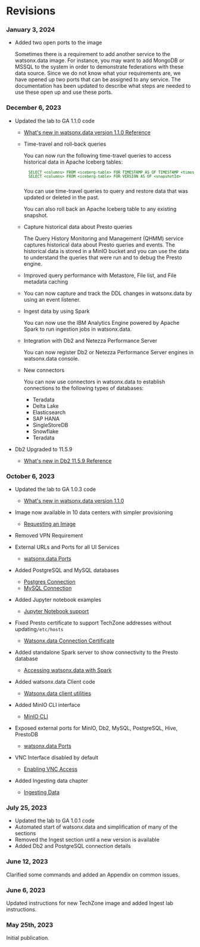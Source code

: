 # Revisions

### January 3, 2024

* Added two open ports to the image

    Sometimes there is a requirement to add another service to the watsonx.data image. For instance, you may want to add MongoDB or MSSQL to the system in order to demonstrate federations with these data source. Since we do not know what your requirements are, we have opened up two ports that can be assigned to any service. The documentation has been updated to describe what steps are needed to use these open up and use these ports.

### December 6, 2023

* Updated the lab to GA 1.1.0 code

    - [What's new in watsonx.data version 1.1.0 Reference](https://www.ibm.com/docs/en/watsonxdata/1.1.x?topic=watsonxdata-whats-new-in)

    - Time-travel and roll-back queries

        You can now run the following time-travel queries to access historical data in Apache Iceberg tables:

        <pre style="font-size: small; color: darkgreen; overflow: auto">
        SELECT &lt;columns&gt; FROM &lt;iceberg-table&gt; FOR TIMESTAMP AS OF TIMESTAMP &lt;timestamp&gt;
        SELECT &lt;columns&gt; FROM &lt;iceberg-table&gt; FOR VERSION AS OF &lt;snapshotId&gt;
        </pre>

        You can use time-travel queries to query and restore data that was updated or deleted in the past.

        You can also roll back an Apache Iceberg table to any existing snapshot.

    - Capture historical data about Presto queries
      
        The Query History Monitoring and Management (QHMM) service captures historical data about Presto queries and events. The historical data is stored in a MinIO bucket and you can use the data to understand the queries that were run and to debug the Presto engine.

    - Improved query performance with Metastore, File list, and File metadata caching
      
    - You can now capture and track the DDL changes in watsonx.data by using    an event listener.

    - Ingest data by using Spark
      
        You can now use the IBM Analytics Engine powered by Apache Spark to run ingestion jobs in watsonx.data.

    - Integration with Db2 and Netezza Performance Server
      
        You can now register Db2 or Netezza Performance Server engines in watsonx.data console.

    - New connectors
      
        You can now use connectors in watsonx.data to establish connections to the following types of databases:

        -  Teradata
        -  Delta Lake
        -  Elasticsearch
        -  SAP HANA
        -  SingleStoreDB
        -  Snowflake
        -  Teradata

- Db2 Upgraded to 11.5.9

    - [What's new in Db2 11.5.9 Reference](https://www.ibm.com/docs/en/db2/11.5?topic=new-1159)

    

### October 6, 2023

* Updated the lab to GA 1.0.3 code

    - [What's new in watsonx.data version 1.1.0](https://www.ibm.com/docs/en/watsonxdata/1.0.x?topic=watsonxdata-version-103)

* Image now available in 10 data centers with simpler provisioning

    - [Requesting an Image](wxd-reference-techzone.md)

* Removed VPN Requirement
* External URLs and Ports for all UI Services

    - [watsonx.data Ports](wxd-reference-ports.md)

* Added PostgreSQL and MySQL databases

    - [Postgres Connection](wxd-connections.md#postgresql-access)
    - [MySQL Connection](wxd-connections.md#mysql-access)

* Added Jupyter notebook examples

    - [Jupyter Notebook support](wxd-jupyter.md)

* Fixed Presto certificate to support TechZone addresses without updating`/etc/hosts`

    - [Watsonx.data Connection Certificate](wxd-connections.md#watsonxdata-connection-certificate)

* Added standalone Spark server to show connectivity to the Presto database

    - [Accessing watsonx.data with Spark](wxd-jupyter.md#accessing-watsonxdata-with-spark)

* Added watsonx.data Client code

    - [Watsonx.data client utilities](https://www.ibm.com/docs/en/watsonxdata/1.0.x?topic=utilities-lh-client-commands-usage)

* Added MinIO CLI interface

    - [MinIO CLI](wxd-minio.md)

* Exposed external ports for MinIO, Db2, MySQL, PostgreSQL, Hive, PrestoDB

    - [watsonx.data Ports](wxd-reference-ports.md)

* VNC Interface disabled by default

    - [Enabling VNC Access](wxd-reference-vnc#enabling-vnc-access.md)

* Added Ingesting data chapter

    - [Ingesting Data](wxd-ingest.md)

### July 25, 2023

* Updated the lab to GA 1.0.1 code
* Automated start of watsonx.data and simplification of many of the sections
* Removed the Ingest section until a new version is available
* Added Db2 and PostgreSQL connection details

### June 12, 2023

Clarified some commands and added an Appendix on common issues.

### June 6, 2023

Updated instructions for new TechZone image and added Ingest lab instructions.

### May 25th, 2023

Initial publication.





